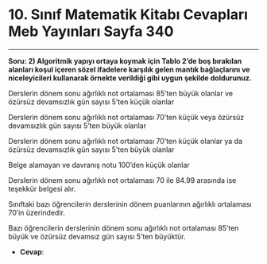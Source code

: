 # 10. Sınıf Matematik Kitabı Cevapları Meb Yayınları Sayfa 340

---

**Soru: 2) Algoritmik yapıyı ortaya koymak için Tablo 2’de boş bırakılan alanları koşul içeren sözel ifadelere karşılık gelen mantık bağlaçlarını ve niceleyicileri kullanarak örnekte verildiği gibi uygun şekilde doldurunuz.**

Derslerin dönem sonu ağırlıklı not ortalaması 85’ten büyük olanlar ve özürsüz devamsızlık gün sayısı 5’ten küçük olanlar

 Derslerin dönem sonu ağırlıklı not ortalaması 70’ten küçük veya özürsüz devamsızlık gün sayısı 5’ten büyük olanlar

 Derslerin dönem sonu ağırlıklı not ortalaması 70’ten küçük olanlar ya da özürsüz devamsızlık gün sayısı 5’ten büyük olanlar

 Belge alamayan ve davranış notu 100’den küçük olanlar

 Derslerin dönem sonu ağırlıklı not ortalaması 70 ile 84.99 arasında ise teşekkür belgesi alır.

 Sınıftaki bazı öğrencilerin derslerinin dönem puanlarının ağırlıklı ortalaması 70’in üzerindedir.

 Bazı öğrencilerin derslerinin dönem sonu ağırlıklı not ortalaması 85’ten büyük ve özürsüz devamsız gün sayısı 5’ten büyüktür.

-   **Cevap**:
